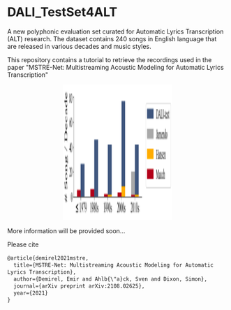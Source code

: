 # DALI_TestSet4ALT

A new polyphonic evaluation set curated for Automatic Lyrics Transcription (ALT) research. The dataset contains 240 songs in English language that are released in various decades and music styles. 

This repository contains a tutorial to retrieve the recordings used in the paper "MSTRE-Net: Multistreaming Acoustic Modeling for Automatic Lyrics Transcription"


<p align="center">
    <img src="https://github.com/emirdemirel/DALI-TestSet4ALT/blob/master/images/years.pdf" width="250" height="310">
</p>



More information will be provided soon...

Please cite
```
@article{demirel2021mstre,
  title={MSTRE-Net: Multistreaming Acoustic Modeling for Automatic Lyrics Transcription},
  author={Demirel, Emir and Ahlb{\"a}ck, Sven and Dixon, Simon},
  journal={arXiv preprint arXiv:2108.02625},
  year={2021}
}
``` 

